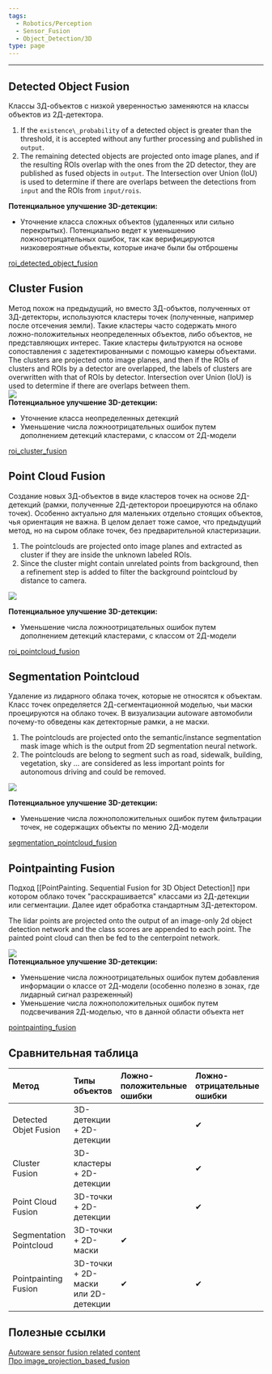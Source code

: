 ```yaml
---
tags:
  - Robotics/Perception
  - Sensor_Fusion
  - Object_Detection/3D
type: page
---
```


---

## Detected Objeсt Fusion

Классы 3Д-объектов с низкой уверенностью заменяются на классы объектов из 2Д-детектора.   

1. If the `existence\_probability` of a detected object is greater than the threshold, it is accepted without any further processing and published in `output`.   
2. The remaining detected objects are projected onto image planes, and if the resulting ROIs overlap with the ones from the 2D detector, they are published as fused objects in `output`. The Intersection over Union (IoU) is used to determine if there are overlaps between the detections from `input` and the ROIs from `input/rois`.   
   
**Потенциальное улучшение 3D-детекции:**   
- Уточнение класса сложных объектов (удаленных или сильно перекрытых). Потенциально ведет к уменьшению ложноотрицательных ошибок, так как верифицируются низковероятные объекты, которые иначе были бы отброшены   

[roi_detected_object_fusion](https://github.com/autowarefoundation/autoware.universe/blob/main/perception/autoware_image_projection_based_fusion/docs/roi-detected-object-fusion.md)

## Cluster Fusion

Метод похож на предыдущий, но вместо 3Д-объктов, полученных от 3Д-детекторы, используются кластеры точек (полученные, например после отсечения земли). Такие кластеры часто содержать много ложно-положительных неопределенных объектов, либо объектов, не представляющих интерес. Такие кластеры фильтруются на основе сопоставления с задетектированными с помощью камеры объектами.    
The clusters are projected onto image planes, and then if the ROIs of clusters and ROIs by a detector are overlapped, the labels of clusters are overwritten with that of ROIs by detector. Intersection over Union (IoU) is used to determine if there are overlaps between them.   
![](attachments/998531c707919086406cc1a0e5a7030b.png)    
**Потенциальное улучшение 3D-детекции:**   

- Уточнение класса неопределенных детекций   
- Уменьшение числа ложноотрицательных ошибок путем дополнением детекций кластерами, с классом от 2Д-модели   

[roi_cluster_fusion](https://github.com/autowarefoundation/autoware.universe/blob/main/perception/autoware_image_projection_based_fusion/docs/roi-cluster-fusion.md)    

## Point Cloud Fusion

Создание новых 3Д-объектов в виде кластеров точек на основе 2Д-детекций (рамки, полученные 2Д-детекторои проецируются на облако точек). Особенно актуально для маленьких отдельно стоящих объектов, чья ориентация не важна. В целом делает тоже самое, что предыдущий метод, но на сыром облаке точек, без предварительной кластеризации.   

1. The pointclouds are projected onto image planes and extracted as cluster if they are inside the unknown labeled ROIs.   
2. Since the cluster might contain unrelated points from background, then a refinement step is added to filter the background pointcloud by distance to camera.   

![](attachments/a080bd868320afd2a68b423da59cc799.png)    

**Потенциальное улучшение 3D-детекции:**   
- Уменьшение числа ложноотрицательных ошибок путем дополнением детекций кластерами, с классом от 2Д-модели   

[roi_pointcloud_fusion](https://github.com/autowarefoundation/autoware.universe/blob/main/perception/autoware_image_projection_based_fusion/docs/roi-pointcloud-fusion.md)    

## Segmentation Pointcloud

Удаление из лидарного облака точек, которые не относятся к объектам. Класс точек определяется 2Д-сегментационной моделью, чьи маски проецируются на облако точек. В визуализации autoware автомобили почему-то обведены как детекторные рамки, а не маски.    

1. The pointclouds are projected onto the semantic/instance segmentation mask image which is the output from 2D segmentation neural network.   
2. The pointclouds are belong to segment such as road, sidewalk, building, vegetation, sky ... are considered as less important points for autonomous driving and could be removed.   

![](attachments/9acc124f7afed7591458d11fdcb25444.png)    

**Потенциальное улучшение 3D-детекции:**   
- Уменьшение числа ложноположительных ошибок путем фильтрации точек, не содержащих объекты по мению 2Д-модели   

[segmentation_pointcloud_fusion](https://github.com/autowarefoundation/autoware.universe/blob/main/perception/autoware_image_projection_based_fusion/docs/segmentation-pointcloud-fusion.md)    

## Pointpainting Fusion

Подход [[PointPainting. Sequential Fusion for 3D Object Detection]] при котором облако точек "расскрашивается" классами из 2Д-детекции или сегментации. Далее идет обработка стандартным 3Д-детектором.   

The lidar points are projected onto the output of an image-only 2d object detection network and the class scores are appended to each point. The painted point cloud can then be fed to the centerpoint network.   

![](attachments/1dc485396212097c97bc08866caf61cd.jpg)    
**Потенциальное улучшение 3D-детекции:**   

- Уменьшение числа ложноотрицательных ошибок путем добавления информации о классе от 2Д-модели (особенно полезно в зонах, где лидарный сигнал разреженный)   
- Уменьшение числа ложноположительных ошибок путем подсвечивания 2Д-моделью, что в данной области объекта нет   

[pointpainting_fusion](https://github.com/autowarefoundation/autoware.universe/blob/main/perception/autoware_image_projection_based_fusion/docs/pointpainting-fusion.md)    

## Сравнительная таблица

|               **Метод** |                                        **Типы объектов** |                         **Ложно-положительные ошибки** |                         **Ложно-отрицательные ошибки** |
|:------------------------|:---------------------------------------------------------|:-------------------------------------------------------|:-------------------------------------------------------|
|   Detected Objet Fusion |                                3D-детекции + 2D-детекции |                                                        |                                                      ✔ |
|          Cluster Fusion |                                3D-кластеры + 2D-детекции |                                                        |                                                      ✔ |
|      Point Cloud Fusion |                                   3D-точки + 2D-детекции |                                                        |                                                      ✔ |
| Segmentation Pointcloud |                                      3D-точки + 2D-маски |                                                      ✔ |                                                        |
|    Pointpainting Fusion |                      3D-точки + 2D-маски или 2D-детекции |                                                      ✔ |                                                      ✔ |
## Полезные ссылки
[Autoware sensor fusion related content](https://blog.csdn.net/weixin_43493439/article/details/124063044)   
[Про image_projection_based_fusion](https://blog.csdn.net/weixin_45432823/article/details/140067274)
